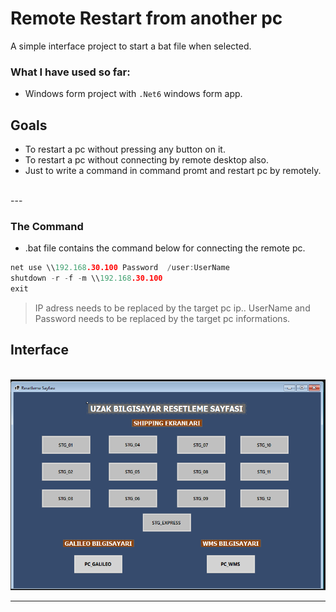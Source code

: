 # Remote Restart from another pc

A simple interface project to start a bat file when selected.

### What I have used so far:

- Windows form project with `.Net6` windows form app.

## Goals

- To restart a pc without pressing any button on it.
- To restart a pc without connecting by remote desktop also.
- Just to write a command in command promt and restart pc by remotely.
<br>
---

###  The Command

- .bat file contains the command below for connecting the remote pc.

```c
net use \\192.168.30.100 Password  /user:UserName
shutdown -r -f -m \\192.168.30.100
exit
```
> IP adress needs to be replaced by the target pc ip..
> UserName and Password needs to be replaced by the target pc informations.

## Interface

 <br>
<img src="https://github.com/mhtaldmr/remote-restart-formApp/blob/master/program.PNG" alt="interface" />

---
